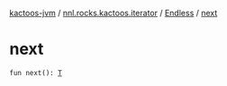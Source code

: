 [kactoos-jvm](../../index.md) / [nnl.rocks.kactoos.iterator](../index.md) / [Endless](index.md) / [next](./next.md)

# next

`fun next(): `[`T`](index.md#T)